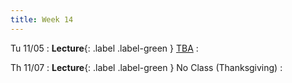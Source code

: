 ```yaml
---
title: Week 14
---
```


Tu 11/05
: **Lecture**{: .label .label-green } [TBA](/assets/lecture-notes/collection-F24.pdf)
    : 

Th 11/07
: **Lecture**{: .label .label-green } No Class (Thanksgiving)
    : 
